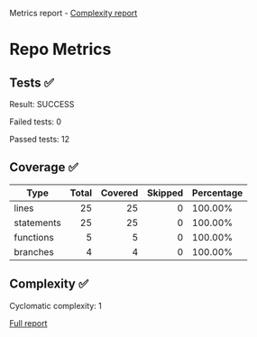 Metrics report -
[Complexity report](complexity-report.md)

# Repo Metrics
## Tests ✅
Result: SUCCESS

Failed tests: 0

Passed tests: 12

## Coverage ✅
| Type | Total | Covered | Skipped | Percentage |
|------|------:|--------:|--------:|------------|
| lines | 25 | 25 | 0 | 100.00% |
| statements | 25 | 25 | 0 | 100.00% |
| functions | 5 | 5 | 0 | 100.00% |
| branches | 4 | 4 | 0 | 100.00% |

## Complexity ✅
Cyclomatic complexity: 1

[Full report](complexity-report.md)



